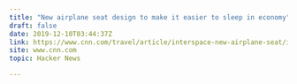 ```yaml
---
title: "New airplane seat design to make it easier to sleep in economy"
draft: false
date: 2019-12-10T03:44:37Z
link: https://www.cnn.com/travel/article/interspace-new-airplane-seat/index.html?utm_medium=RSS&utm_source=hune
site: www.cnn.com
topic: Hacker News  

---
```

